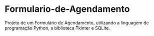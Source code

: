 # Formulario-de-Agendamento
Projeto de um Formulário de Agendamento, utilizando a linguagem de programação Python, a biblioteca Tkinter e SQLite.
<urlimg src="https://github.com/ThatianeCosta/Formulario-de-Agendamento/issues/1#issue-2432466699" width="30px">
